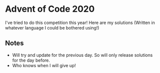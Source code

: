 # Advent of Code 2020

I've tried to do this competition this year!  Here are my solutions (Written in whatever language I could be bothered using!)

## Notes
- Will try and update for the previous day.  So will only release solutions for the day before.  
- Who knows when I will give up!